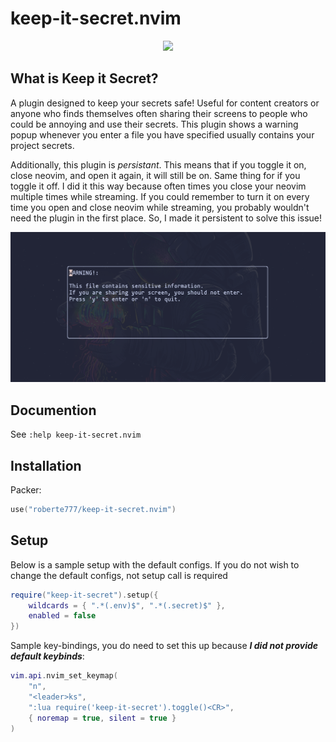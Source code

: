 # keep-it-secret.nvim
<p align="center">
  <img src="https://media1.giphy.com/media/3oFyCYNrra8qo1Cv8Q/giphy.gif?cid=ecf05e47c6azdr3xbb0zgq45l0ywfygztarh3d5xv3oufvci&rid=giphy.gif&ct=g">
</p>

## What is Keep it Secret?

A plugin designed to keep your secrets safe! Useful for content creators or
anyone who finds themselves often sharing their screens to people who could be
annoying and use their secrets. This plugin shows a warning popup whenever
you enter a file you have specified usually contains your project secrets.

Additionally, this plugin is *persistant*. This means that if you toggle it on, close neovim, and open it again, it will still be on. Same thing for if you toggle it off. I did it this way because often times you close your neovim multiple times while streaming. If you could remember to turn it on every time you open and close neovim while streaming, you probably wouldn't need the plugin in the first place. So, I made it persistent to solve this issue!

![demo](images/demo.png)

## Documention

See `:help keep-it-secret.nvim`

## Installation
Packer: 
```lua
use("roberte777/keep-it-secret.nvim")
```

## Setup
Below is a sample setup with the default configs. If you do not wish to change the default configs, not setup call is required

```lua
require("keep-it-secret").setup({
	wildcards = { ".*(.env)$", ".*(.secret)$" },
	enabled = false
})
```
Sample key-bindings, you do need to set this up because ***I did not provide default keybinds***:
```lua 
vim.api.nvim_set_keymap(
	"n",
	"<leader>ks",
	":lua require('keep-it-secret').toggle()<CR>",
	{ noremap = true, silent = true }
)
```


